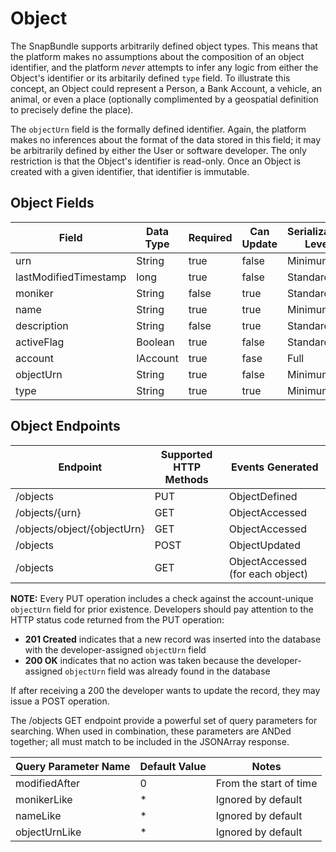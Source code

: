 # Object
The SnapBundle supports arbitrarily defined object types. This means that the platform makes no assumptions about the composition of an object identifier, and the platform _never_ attempts to infer any logic from either the Object's identifier or its arbitarily defined `type` field. To illustrate this concept, an Object could represent a Person, a Bank Account, a vehicle, an animal, or even a place (optionally complimented by a geospatial definition to precisely define the place).

The `objectUrn` field is the formally defined identifier. Again, the platform makes no inferences about the format of the data stored in this field; it may be arbitrarily defined by either the User or software developer. The only restriction is that the Object's identifier is read-only. Once an Object is created with a given identifier, that identifier is immutable.

## Object Fields
Field | Data Type | Required | Can Update | Serialization Level | Default Value
------------ | ------------- | ------------ | ------------ | ------------ | ------------
urn | String  | true | false | Minimum | Generated
lastModifiedTimestamp | long   | true | false | Standard | Generated
moniker | String  | false | true | Standard | null
name | String  | true | true | Minimum | 
description | String  | false | true | Standard | 
activeFlag | Boolean  | true | false | Standard  | 
account | IAccount  | true | fase | Full | Generated
objectUrn | String | true | false | Minimum 
type | String | true | true | Minimum |  

## Object Endpoints

Endpoint | Supported HTTP Methods | Events Generated
------------ | ------------- | ------------
/objects | PUT | ObjectDefined
/objects/{urn} | GET | ObjectAccessed
/objects/object/{objectUrn} | GET | ObjectAccessed
/objects | POST | ObjectUpdated
/objects | GET | ObjectAccessed (for each object)

**NOTE:** Every PUT operation includes a check against the account-unique `objectUrn` field for prior existence. Developers should pay attention to the HTTP status code returned from the PUT operation:

 *  **201 Created** indicates that a new record was inserted into the database with the developer-assigned `objectUrn` field
 *  **200 OK** indicates that no action was taken because the developer-assigned `objectUrn` field was already found in the database
 
If after receiving a 200 the developer wants to update the record, they may issue a POST operation.

The /objects GET endpoint provide a powerful set of query parameters for searching. When used in combination, these parameters are ANDed together; all must match to be included in the JSONArray response.

Query Parameter Name | Default Value | Notes  
------------ | ------------- | ------------
modifiedAfter | 0 | From the start of time
monikerLike | * | Ignored by default
nameLike | * | Ignored by default
objectUrnLike | * | Ignored by default